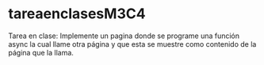# tareaenclasesM3C4
Tarea en clase: Implemente un pagina donde se programe una función async la cual llame otra página y que esta se muestre como contenido de la página que la llama.
